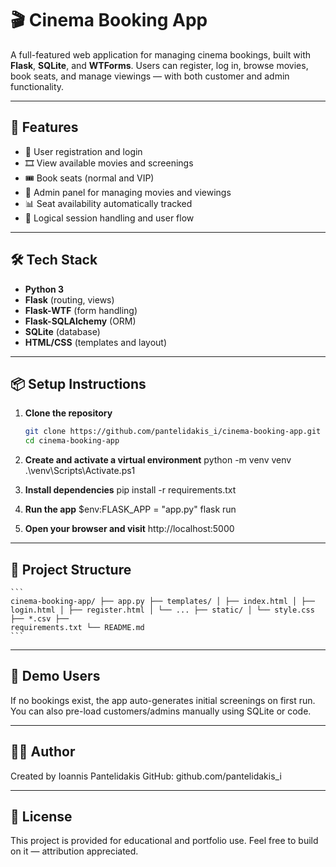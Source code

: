 # 🎬 Cinema Booking App

A full-featured web application for managing cinema bookings, built with **Flask**, **SQLite**, and **WTForms**. Users can register, log in, browse movies, book seats, and manage viewings — with both customer and admin functionality.

---

## 🚀 Features

- 🧾 User registration and login
- 🎞️ View available movies and screenings
- 🎟️ Book seats (normal and VIP)
- 👤 Admin panel for managing movies and viewings
- 📊 Seat availability automatically tracked
- 🧠 Logical session handling and user flow

---

## 🛠️ Tech Stack

- **Python 3**
- **Flask** (routing, views)
- **Flask-WTF** (form handling)
- **Flask-SQLAlchemy** (ORM)
- **SQLite** (database)
- **HTML/CSS** (templates and layout)

---

## 📦 Setup Instructions

1. **Clone the repository**
   ```bash
   git clone https://github.com/pantelidakis_i/cinema-booking-app.git
   cd cinema-booking-app

2. **Create and activate a virtual environment**
   python -m venv venv
   .\venv\Scripts\Activate.ps1

3. **Install dependencies**
   pip install -r requirements.txt

4. **Run the app**
   $env:FLASK_APP = "app.py"
   flask run

5. **Open your browser and visit**
   http://localhost:5000

---

## 📁 Project Structure
   
    ```
    cinema-booking-app/ ├── app.py ├── templates/ │ ├── index.html │ ├── login.html │ ├── register.html │ └── ... ├── static/ │ └── style.css ├── *.csv ├──    
    requirements.txt └── README.md 
    ```

---

## 🧪 Demo Users

If no bookings exist, the app auto-generates initial screenings on first run.
You can also pre-load customers/admins manually using SQLite or code.

---

## 🙋‍♂️ Author

Created by Ioannis Pantelidakis
GitHub: github.com/pantelidakis_i

---

## 📜 License
This project is provided for educational and portfolio use.
Feel free to build on it — attribution appreciated.





